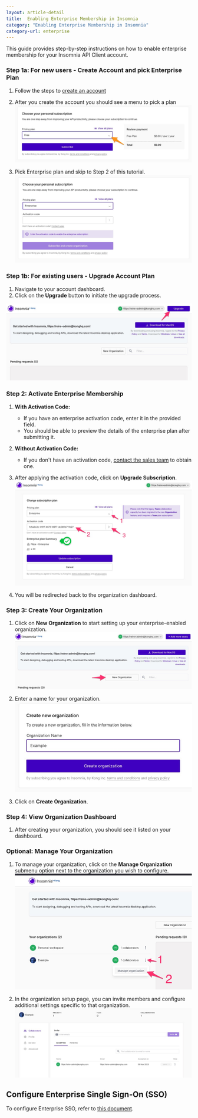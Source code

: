 ```yaml
---
layout: article-detail
title:  Enabling Enterprise Membership in Insomnia
category: "Enabling Enterprise Membership in Insomnia"
category-url: enterprise
---
```


This guide provides step-by-step instructions on how to enable enterprise membership for your Insomnia API Client account.

### Step 1a: For new users - Create Account and pick Enterprise Plan

1. Follow the steps to [create an account](/insomnia/accounts#signing-up-from-the-insomnia-desktop-application)
2. After you create the account you should see a menu to pick a plan
   ![pick a plan](../assets/images/pick-plan.jpg)

3. Pick Enterprise plan and skip to Step 2 of this tutorial.
   ![pick a plan enterprise](../assets/images/pick-plan-enterprise.jpg)

### Step 1b: For existing users - Upgrade Account Plan

1. Navigate to your account dashboard.
2. Click on the **Upgrade** button to initiate the upgrade process.

![upgrade account](../assets/images/enterprise_step1.jpg)

### Step 2: Activate Enterprise Membership

1. **With Activation Code:**
   - If you have an enterprise activation code, enter it in the provided field.
   - You should be able to preview the details of the enterprise plan after submitting it.
2. **Without Activation Code:**
   - If you don't have an activation code, [contact the sales team](https://insomnia.rest/pricing/contact) to obtain one.
3. After applying the activation code, click on **Upgrade Subscription**.
![fill in activation code](../assets/images/enterprise_step2.jpg)

4. You will be redirected back to the organization dashboard.

### Step 3: Create Your Organization

1. Click on **New Organization** to start setting up your enterprise-enabled organization.
![create organization](../assets/images/enterprise_step3.jpg)

2. Enter a name for your organization.
![create organization](../assets/images/enterprise_step4.jpg)

3. Click on **Create Organization**.

### Step 4: View Organization Dashboard

1. After creating your organization, you should see it listed on your dashboard.

### Optional: Manage Your Organization

1. To manage your organization, click on the **Manage Organization** submenu option next to the organization you wish to configure.
![manage organization enter](../assets/images/enterprise_step5.jpg)

1. In the organization setup page, you can invite members and configure additional settings specific to that organization.
![manage organization](../assets/images/enterprise_manage_org.jpg)

## Configure Enterprise Single Sign-On (SSO)

To configure Enterprise SSO, refer to [this document](https://docs.insomnia.rest/insomnia/enterprise-configure-ee-sso).
